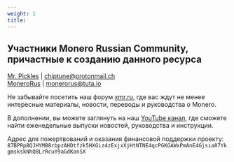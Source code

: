 ```yaml
---
weight: 1
title:
---
```


## Участники Monero Russian Community, причастные к созданию данного ресурса

[Mr. Pickles](https://t.me/v1docq47) | [chiptune@protonmail.ch](mailto:chiptune@protonmail.ch)  
[MoneroRus](https://t.me/monerorus) | [monerorus@tuta.io](mailto:monerorus@tuta.io)

Не забывайте посетить наш форум [xmr.ru](https://xmr.ru), где вас ждут не менее интересные материалы, новости, переводы и руководства о Monero.

В дополнении, вы можете заглянуть на наш [YouTube канал](https://www.youtube.com/channel/UChZc5PLsbP5zeFrmOYMKGmA), где сможете найти еженедельные выпуски новостей, руководства и инструкции.

Адрес для пожертвований и оказания финансовой поддержки проекту:
`87BPRp8QJHYMB8rbpzAHDtfzk5HXGiz4zExjxXjHtNTNE4qcPGKGAWxPmAnE4Gjsia87YkgmskskNhQ8LrRcuY9aGdKonSX`
